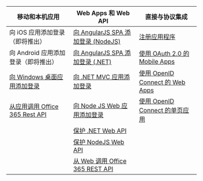 | 移动和本机应用 | Web Apps 和 Web API | 直接与协议集成 |
| ----------------------- | ------------------------------- | --------------------- |
| 向 iOS 应用添加登录（即将推出） | [向 AngularJS SPA 添加登录 (NodeJS)](/documentation/articles/active-directory-v2-devquickstarts-angular-node/) | [注册应用程序](/documentation/articles/active-directory-v2-app-registration/) |
| 向 Android 应用添加登录（即将推出） | [向 AngularJS SPA 添加登录 (.NET)](/documentation/articles/active-directory-v2-devquickstarts-angular-dotnet/) | [使用 OAuth 2.0 的 Mobile Apps](/documentation/articles/active-directory-v2-protocols-oauth-code/) |
| [向 Windows 桌面应用添加登录](/documentation/articles/active-directory-v2-devquickstarts-wpf/) | [向 .NET MVC 应用添加登录](/documentation/articles/active-directory-v2-devquickstarts-dotnet-web/) | [使用 OpenID Connect 的 Web Apps](/documentation/articles/active-directory-v2-protocols-oidc/) |
| [从应用调用 Office 365 Rest API](https://msdn.microsoft.com/office/office365/howto/authenticate-Office-365-APIs-using-v2) | [向 Node JS Web 应用添加登录](/documentation/articles/active-directory-v2-devquickstarts-node-web/) | [使用 OpenID Connect 的单页应用](/documentation/articles/active-directory-v2-protocols-implicit/)
| | [保护 .NET Web API](/documentation/articles/active-directory-v2-devquickstarts-dotnet-api/) | |
| | [保护 NodeJS Web API](/documentation/articles/active-directory-v2-devquickstarts-node-api/) |
| | [从 Web 调用 Office 365 REST API](https://msdn.microsoft.com/office/office365/howto/authenticate-Office-365-APIs-using-v2) |

<!---HONumber=Mooncake_0405_2016-->